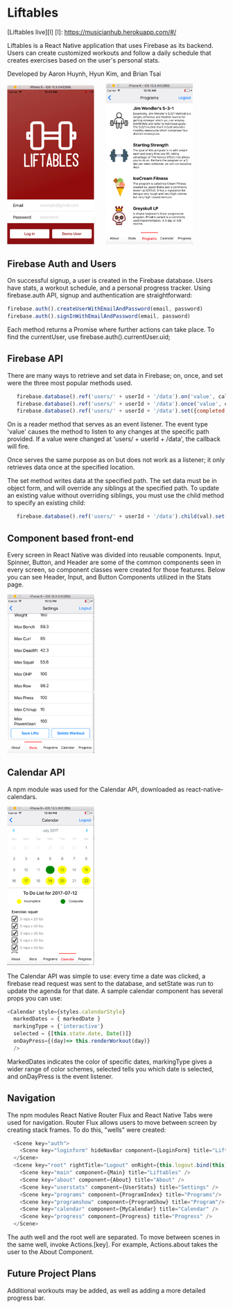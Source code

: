 # Liftables

[Liftables live][l]
[l]: https://musicianhub.herokuapp.com/#/


Liftables is a React Native application that uses Firebase as its backend. Users can create customized workouts and follow a daily schedule that creates exercises based on the user's personal stats.

Developed by Aaron Huynh, Hyun Kim, and Brian Tsai

<!-- ![image of Sample Schedule](/docs/photos/homepage.png) -->
<img src="/docs/photos/homepage.png" alt="homepage" style="width: 200px;"/>
&nbsp; &nbsp; &nbsp;
<img src="/docs/photos/workouts.png" alt="workouts" style="width: 200px;"/>

## Firebase Auth and Users

On successful signup, a user is created in the Firebase database. Users have stats, a workout schedule, and a personal progress tracker. Using firebase.auth API, signup and authentication are straightforward:

```javascript
firebase.auth().createUserWithEmailAndPassword(email, password)
firebase.auth().signInWithEmailAndPassword(email, password)
```

Each method returns a Promise where further actions can take place. To find the currentUser, use firebase.auth().currentUser.uid;


## Firebase API

There are many ways to retrieve and set data in Firebase; on,
once, and set were the three most popular methods used.

```javascript
   firebase.database().ref('users/' + userId + '/data').on('value', callback)
   firebase.database().ref('users/' + userId + '/data').once('value', callback)
   firebase.database().ref('users/' + userId + '/data').set({completed: 5})
```

On is a reader method that serves as an event listener. The event type 'value' causes the method to listen to any changes at the specific path provided. If a value were changed at 'users/ + userId + /data', the callback will fire.


Once serves the same purpose as on but does not work as a listener; it only retrieves data once at the specified location.

The set method writes data at the specified path. The set data must be in object form, and will override any siblings at the specified path. To update an existing value without overriding siblings, you must use the child method to specify
an existing child:

```javascript
   firebase.database().ref('users/' + userId + '/data').child(val).set(newValue);
```

## Component based front-end

Every screen in React Native was divided into reusable components. Input, Spinner, Button, and Header are some of the common components seen in every screen, so component classes were created for those features. Below you can see Header, Input, and Button Components utilized in the Stats page.


<img src="/docs/photos/components.png" alt="components" style="width: 200px;"/>

## Calendar API

A npm module was used for the Calendar API, downloaded as react-native-calendars.

<img src="/docs/photos/calendar.png" alt="calendar" style="width: 200px;"/>

The Calendar API was simple to use: every time a date was clicked, a firebase read request was sent to the database,
and setState was run to update the agenda for that date.
A sample calendar component has several props you can use:

```javascript
<Calendar style={styles.calendarStyle}
  markedDates = { markedDate }
  markingType = {'interactive'}
  selected = {[this.state.date, Date()]}
  onDayPress={(day)=> this.renderWorkout(day)}
  />
```

MarkedDates indicates the color of specific dates, markingType gives a wider range of color schemes, selected tells you which date is selected, and onDayPress is the event listener.


## Navigation

The npm modules React Native Router Flux and React Native Tabs were used
for navigation. Router Flux allows users to move between screen
by creating stack frames. To do this, "wells" were created:

```javascript
  <Scene key="auth">
    <Scene key="loginform" hideNavBar component={LoginForm} title="Liftables" initial={true} />
  </Scene>
  <Scene key="root" rightTitle="Logout" onRight={this.logout.bind(this)}>
    <Scene key="main" component={Main} title="Liftables" />
    <Scene key="about" component={About} title="About" />
    <Scene key="userstats" component={UserStats} title="Settings" />
    <Scene key="programs" component={ProgramIndex} title="Programs"/>
    <Scene key="programshow" component={ProgramShow} title="Program"/>
    <Scene key="calendar" component={MyCalendar} title="Calendar" />
    <Scene key="progress" component={Progress} title="Progress" />
  </Scene>
```

The auth well and the root well are separated. To move between scenes in the same well, invoke Actions.[key]. For example, Actions.about takes the user to the About Component.


## Future Project Plans

Additional workouts may be added, as well as adding a more detailed progress bar.
